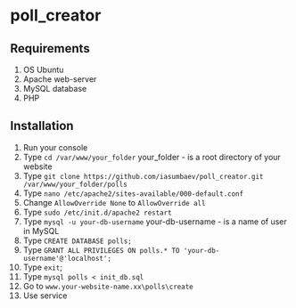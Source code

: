 # poll_creator
## Requirements
1. OS Ubuntu
2. Apache web-server
3. MySQL database
4. PHP
## Installation
1. Run your console
2. Type `cd /var/www/your_folder` your_folder - is a root directory of your website
3. Type `git clone https://github.com/iasumbaev/poll_creator.git /var/www/your_folder/polls`
4. Type `nano /etc/apache2/sites-available/000-default.conf`
5. Change `AllowOverride None` to `AllowOverride all`
6. Type `sudo /etc/init.d/apache2 restart`
7. Type `mysql -u your-db-username` your-db-username - is a name of user in MySQL
8. Type `CREATE DATABASE polls;`
9. Type `GRANT ALL PRIVILEGES ON polls.* TO 'your-db-username'@'localhost';`
10. Type `exit`;
12. Type `mysql polls < init_db.sql `
13. Go to `www.your-website-name.xx\polls\create`
14. Use service
